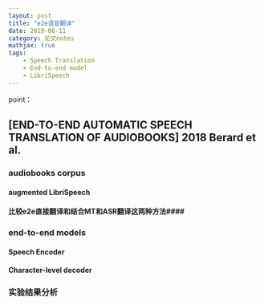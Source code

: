 ```yaml
---
layout: post
title: "e2e语音翻译"
date: 2019-06-11
category: 论文notes
mathjax: true
tags: 
    - Speech Translation
    - End-to-end model
    - LibriSpeech
---
```


point：

## [END-TO-END AUTOMATIC SPEECH TRANSLATION OF AUDIOBOOKS] 2018 Berard et al. ##



### audiobooks corpus ###
#### augmented LibriSpeech ####
#### 比较e2e直接翻译和结合MT和ASR翻译这两种方法####


### end-to-end models ###
#### Speech Encoder ####
#### Character-level decoder ####


### 实验结果分析 ###